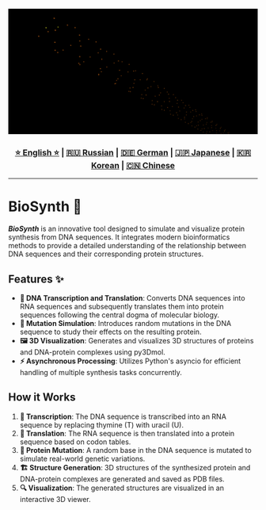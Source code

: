 ![Logo](https://github.com/Solrikk/BioSynth/blob/main/images/results/protein_dna_structure_1.png)

<div align="center">
  <h3>
    <a href="https://github.com/Solrikk/BioSynth/blob/main/README.md">⭐ English ⭐</a> |
    <a href="https://github.com/Solrikk/BioSynth/blob/main/README_RU.md">🇷🇺 Russian</a> |
    <a href="https://github.com/Solrikk/BioSynth/blob/main/README_GE.md">🇩🇪 German</a> |
    <a href="https://github.com/Solrikk/BioSynth/blob/main/README_JP.md">🇯🇵 Japanese</a> |
    <a href="https://github.com/Solrikk/BioSynth/blob/main/README_KR.md">🇰🇷 Korean</a> |
    <a href="https://github.com/Solrikk/BioSynth/blob/main/README_CN.md">🇨🇳 Chinese</a>
  </h3>
</div>

-----------------

# BioSynth 🔬

_**BioSynth**_ is an innovative tool designed to simulate and visualize protein synthesis from DNA sequences. It integrates modern bioinformatics methods to provide a detailed understanding of the relationship between DNA sequences and their corresponding protein structures.

## Features ✨

- **🧬 DNA Transcription and Translation**: Converts DNA sequences into RNA sequences and subsequently translates them into protein sequences following the central dogma of molecular biology.
- **🧪 Mutation Simulation**: Introduces random mutations in the DNA sequence to study their effects on the resulting protein.
- **🖼️ 3D Visualization**: Generates and visualizes 3D structures of proteins and DNA-protein complexes using py3Dmol.
- **⚡ Asynchronous Processing**: Utilizes Python's asyncio for efficient handling of multiple synthesis tasks concurrently.

## How it Works

1. **📝 Transcription**: The DNA sequence is transcribed into an RNA sequence by replacing thymine (T) with uracil (U).
2. **🔄 Translation**: The RNA sequence is then translated into a protein sequence based on codon tables.
3. **🧬 Protein Mutation**: A random base in the DNA sequence is mutated to simulate real-world genetic variations.
4. **🏗️ Structure Generation**: 3D structures of the synthesized protein and DNA-protein complexes are generated and saved as PDB files.
5. **🔍 Visualization**: The generated structures are visualized in an interactive 3D viewer.
